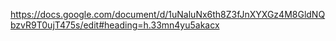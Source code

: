 https://docs.google.com/document/d/1uNaluNx6th8Z3fJnXYXGz4M8GldNQbzvR9T0ujT475s/edit#heading=h.33mn4yu5akacx
